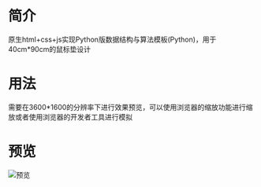 # 简介
原生html+css+js实现Python版数据结构与算法模板(Python)，用于40cm*90cm的鼠标垫设计

# 用法
需要在3600*1600的分辨率下进行效果预览，可以使用浏览器的缩放功能进行缩放或者使用浏览器的开发者工具进行模拟

# 预览
![预览](https://img.ziuch.top/i/2023/08/17/IMG_1188.jpeg)